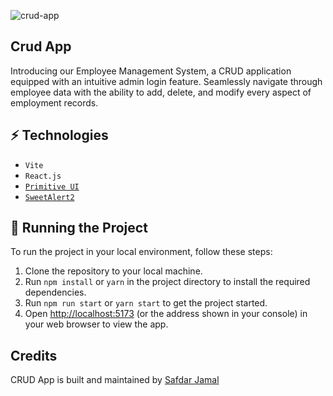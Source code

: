<span align="center">![crud-app](https://user-images.githubusercontent.com/48409548/94567114-8aa5ea80-0284-11eb-99f6-87401b099848.png)</span>

## Crud App

<p>
Introducing our Employee Management System, a CRUD application equipped with an intuitive admin login feature. Seamlessly navigate through employee data with the ability to add, delete, and modify every aspect of employment records.
</p>

## ⚡ Technologies

- `Vite`
- `React.js`
- [`Primitive UI`](https://taniarascia.github.io/primitive)
- [`SweetAlert2`](https://sweetalert2.github.io/)

## 🚦 Running the Project

To run the project in your local environment, follow these steps:

1. Clone the repository to your local machine.
2. Run `npm install` or `yarn` in the project directory to install the required dependencies.
3. Run `npm run start` or `yarn start` to get the project started.
4. Open [http://localhost:5173](http://localhost:5173) (or the address shown in your console) in your web browser to view the app.

## Credits

CRUD App is built and maintained by [Safdar Jamal](https://safdarjamal.github.io)

